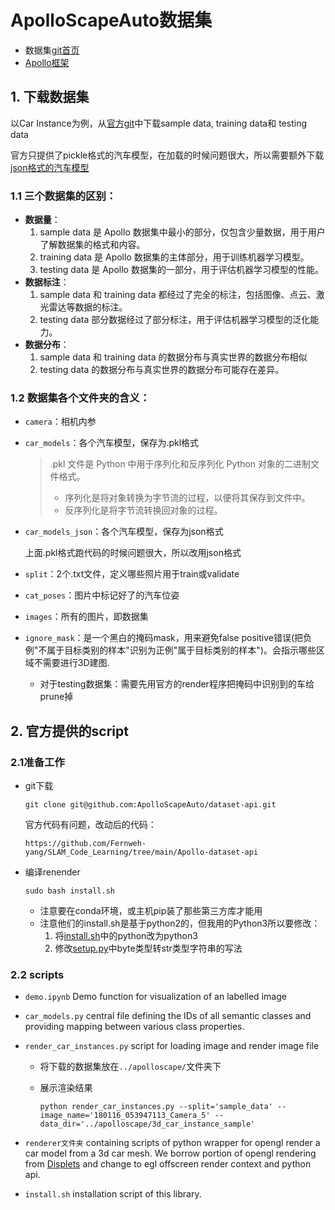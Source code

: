 # ApolloScapeAuto数据集

- 数据集[git首页](https://github.com/ApolloScapeAuto/dataset-api/tree/master)
- [Apollo框架](https://apollo.baidu.com/)

## 1. 下载数据集

以Car Instance为例，从[官方git](https://github.com/ApolloScapeAuto/dataset-api/tree/master/car_instance#3-dataset-download)中下载sample data, training data和 testing data

官方只提供了pickle格式的汽车模型，在加载的时候问题很大，所以需要额外下载[json格式的汽车模型](https://www.kaggle.com/competitions/pku-autonomous-driving/data?select=car_models_json)

### 1.1 三个数据集的区别：

- **数据量**：
  1. sample data 是 Apollo 数据集中最小的部分，仅包含少量数据，用于用户了解数据集的格式和内容。
  2. training data 是 Apollo 数据集的主体部分，用于训练机器学习模型。
  3. testing data 是 Apollo 数据集的一部分，用于评估机器学习模型的性能。
- **数据标注**：
  1. sample data 和 training data 都经过了完全的标注，包括图像、点云、激光雷达等数据的标注。
  2. testing data 部分数据经过了部分标注，用于评估机器学习模型的泛化能力。
- **数据分布**：
  1. sample data 和 training data 的数据分布与真实世界的数据分布相似
  2. testing data 的数据分布与真实世界的数据分布可能存在差异。

### 1.2 数据集各个文件夹的含义：

- `camera`：相机内参

- `car_models`：各个汽车模型，保存为.pkl格式

  >.pkl 文件是 Python 中用于序列化和反序列化 Python 对象的二进制文件格式。
  >
  >- 序列化是将对象转换为字节流的过程，以便将其保存到文件中。
  >- 反序列化是将字节流转换回对象的过程。

- `car_models_json`：各个汽车模型，保存为json格式

  上面.pkl格式跑代码的时候问题很大，所以改用json格式

- `split`：2个.txt文件，定义哪些照片用于train或validate

- `cat_poses`：图片中标记好了的汽车位姿

- `images`：所有的图片，即数据集

- `ignore_mask`：是一个黑白的掩码mask，用来避免false positive错误(把负例"不属于目标类别的样本"识别为正例"属于目标类别的样本")。会指示哪些区域不需要进行3D建图.

  - 对于testing数据集：需要先用官方的render程序把掩码中识别到的车给prune掉

## 2. 官方提供的script

### 2.1准备工作

- git下载

  ```
  git clone git@github.com:ApolloScapeAuto/dataset-api.git
  ```

  官方代码有问题，改动后的代码：

  ```
  https://github.com/Fernweh-yang/SLAM_Code_Learning/tree/main/Apollo-dataset-api
  ```

- 编译renender

  ```
  sudo bash install.sh
  ```

  - 注意要在conda环境，或主机pip装了那些第三方库才能用
  - 注意他们的install.sh是基于python2的，但我用的Python3所以要修改：
    1. 将[install.sh](https://github.com/Fernweh-yang/SLAM_Code_Learning/blob/main/Apollo-dataset-api/car_instance/install.sh)中的python改为python3
    2. 修改[setup.py](https://github.com/Fernweh-yang/SLAM_Code_Learning/blob/main/Apollo-dataset-api/car_instance/renderer/setup.py)中byte类型转str类型字符串的写法

### 2.2 scripts

- `demo.ipynb` Demo function for visualization of an labelled image

- `car_models.py` central file defining the IDs of all semantic classes and providing mapping between various class properties.

- `render_car_instances.py` script for loading image and render image file

  - 将下载的数据集放在`../apolloscape/`文件夹下

  - 展示渲染结果

    ```shell
    python render_car_instances.py --split='sample_data' --image_name='180116_053947113_Camera_5' --data_dir='../apolloscape/3d_car_instance_sample'
    ```

- `renderer文件夹` containing scripts of python wrapper for opengl render a car model from a 3d car mesh. We borrow portion of opengl rendering from [Displets](http://www.cvlibs.net/projects/displets/) and change to egl offscreen render context and python api.
- `install.sh` installation script of this library.